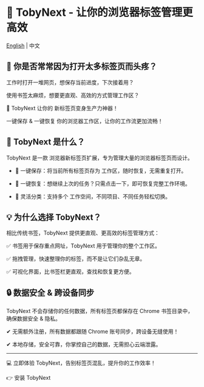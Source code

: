 # 📌 TobyNext - 让你的浏览器标签管理更高效

[English](./README.md) | 中文

## 🌟 你是否常常因为打开太多标签页而头疼？

工作时打开一堆网页，想保存当前进度，下次接着用？

使用书签太麻烦，想要更直观、高效的方式管理工作区？

🚀 TobyNext 让你的 新标签页变身生产力神器！

一键保存 & 一键恢复 你的浏览器工作区，让你的工作流更加流畅！

## 🎯 TobyNext 是什么？
TobyNext 是一款 浏览器新标签页扩展，专为管理大量的浏览器标签页而设计。

- 💾 一键保存：将当前所有标签页存为 工作区，随时恢复，无需重复打开。

- 🔄 一键恢复：想继续上次的任务？只需点击一下，即可恢复完整工作环境。

- 📂 灵活分类：支持多个 工作空间，不同项目、不同任务轻松切换。

## 💡 为什么选择 TobyNext？
相比传统书签，TobyNext 提供更直观、更高效的标签管理方式：

✅ 书签用于保存重点网址，TobyNext 用于管理你的整个工作区。

✅ 拖拽管理，快速整理你的标签，而不是让它们杂乱无章。

✅ 可视化界面，比书签栏更直观，查找和恢复更方便。

## 🔒 数据安全 & 跨设备同步
TobyNext 不会存储你的任何数据，所有标签页都保存在 Chrome 书签目录中，确保数据安全 & 隐私。

✔ 无需额外注册，所有数据都跟随 Chrome 账号同步，跨设备无缝使用！

✔ 本地存储，安全可靠，你掌控自己的数据，无需担心云端泄露。

---

💻 立即体验 TobyNext，告别标签页混乱，提升你的工作效率！

👉 安装 TobyNext

